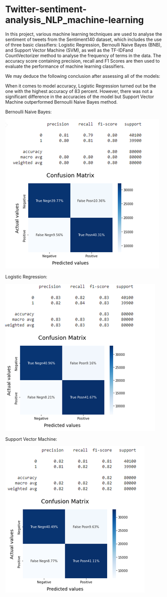 # Twitter-sentiment-analysis_NLP_machine-learning

In this project, various machine learning techniques are used to analyse the sentiment of tweets from the Sentiment140 dataset, which includes the use of three basic
classifiers: Logistic Regression, Bernoulli Naive Bayes (BNB), and Support Vector Machine (SVM), as well as the TF-IDFand CountVectorizer method to analyse the frequency of terms in the data. The accuracy score containing precision, recall and F1 Scores are then used to evaluate the performance of machine learning classifiers.

We may deduce the following conclusion after assessing all of the models: 

When it comes to model accuracy, Logistic Regression turned out be the one with the highest
accuracy of 83 percent. However, there was not a significant difference in the accuracies of the model but Support Vector Machine outperformed Bernoulli Naive Bayes method.

Bernoulli Naive Bayes:

![Bernoulli Naive Bayes](https://github.com/bushranajeeb/Twitter-sentiment-analysis_NLP_machine-learning/blob/main/Results_BNB.PNG)

Logistic Regression:

![Logistic Regression](https://github.com/bushranajeeb/Twitter-sentiment-analysis_NLP_machine-learning/blob/main/Results_LR.PNG)

Support Vector Machine:

![Support Vector Machine](https://github.com/bushranajeeb/Twitter-sentiment-analysis_NLP_machine-learning/blob/main/Results_SVM.PNG)
